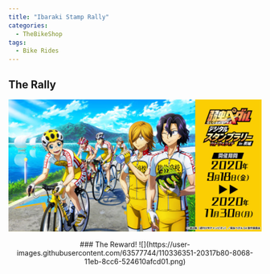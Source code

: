 ```yaml
---
title: "Ibaraki Stamp Rally"
categories:
  - TheBikeShop
tags:
  - Bike Rides
---
```


## The Rally

![](/assets/images/ibaraki/IMG_0006.JPG)

<p align="center">
### The Reward!
![](https://user-images.githubusercontent.com/63577744/110336351-20317b80-8068-11eb-8cc6-524610afcd01.png)
</p>